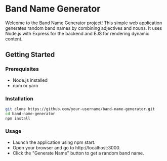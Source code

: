 # Band Name Generator

Welcome to the Band Name Generator project! This simple web application generates random band names by combining adjectives and nouns. It uses Node.js with Express for the backend and EJS for rendering dynamic content.

## Getting Started

### Prerequisites
- Node.js installed
- npm or yarn

### Installation
```bash
git clone https://github.com/your-username/band-name-generator.git
cd band-name-generator
npm install
```

### Usage
- Launch the application using npm start.
- Open your browser and go to http://localhost:3000.
- Click the "Generate Name" button to get a random band name.
